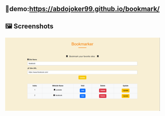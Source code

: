 ## 🧪demo:https://abdojoker99.github.io/bookmark/

## 🖼️ Screenshots
![](https://github.com/AbdoJoker99/bookmark/blob/main/Screenshot%202024-11-29%20215801.png?raw=true)

